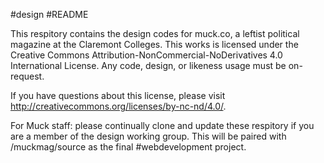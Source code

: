 #design
#README

This respitory contains the design codes for muck.co, a leftist political magazine at the Claremont Colleges. This works is licensed under the Creative Commons Attribution-NonCommercial-NoDerivatives 4.0 International License. Any code, design, or likeness usage must be on-request.

If you have questions about this license, please visit http://creativecommons.org/licenses/by-nc-nd/4.0/. 

For Muck staff: please continually clone and update these respitory if you are a member of the design working group. This will be paired with /muckmag/source as the final #webdevelopment project.
